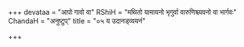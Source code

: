 +++
devataa = "आपो गावो वा"
RShiH = "मथितो यामायनो भृगुर्वा वारुणिश्च्यवनो वा भार्गवः"
ChandaH = "अनुष्टुप्"
title = "०५ य उदानड्व्ययनं"

+++
